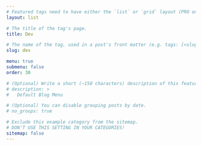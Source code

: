 ```yaml
---
# Featured tags need to have either the `list` or `grid` layout (PRO only).
layout: list

# The title of the tag's page.
title: Dev

# The name of the tag, used in a post's front matter (e.g. tags: [<slug>]).
slug: dev

menu: true
submenu: false
order: 30

# (Optional) Write a short (~150 characters) description of this featured tag.
# description: >
#   Default Blog Menu

# (Optional) You can disable grouping posts by date.
# no_groups: true

# Exclude this example category from the sitemap.
# DON'T USE THIS SETTING IN YOUR CATEGORIES!
sitemap: false
---
```


